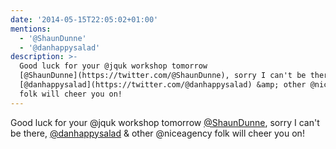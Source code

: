 ```yaml
---
date: '2014-05-15T22:05:02+01:00'
mentions:
  - '@ShaunDunne'
  - '@danhappysalad'
description: >-
  Good luck for your @jquk workshop tomorrow
  [@ShaunDunne](https://twitter.com/@ShaunDunne), sorry I can't be there, 
  [@danhappysalad](https://twitter.com/@danhappysalad) &amp; other @niceagency
  folk will cheer you on!
---
```

Good luck for your @jquk workshop tomorrow [@ShaunDunne](https://twitter.com/@ShaunDunne), sorry I can't be there,  [@danhappysalad](https://twitter.com/@danhappysalad) &amp; other @niceagency folk will cheer you on!
